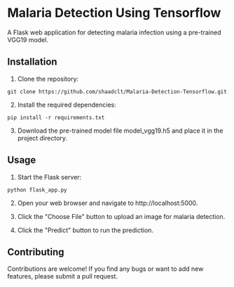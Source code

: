 # Malaria Detection Using Tensorflow

A Flask web application for detecting malaria infection using a pre-trained VGG19 model.

## Installation

1. Clone the repository:

```shell
git clone https://github.com/shaadclt/Malaria-Detection-Tensorflow.git
```

2. Install the required dependencies:

```shell
pip install -r requirements.txt
```

3. Download the pre-trained model file model_vgg19.h5 and place it in the project directory.

## Usage

1. Start the Flask server:

```shell
python flask_app.py
```
2. Open your web browser and navigate to http://localhost:5000.

3. Click the "Choose File" button to upload an image for malaria detection.

4. Click the "Predict" button to run the prediction.

## Contributing
Contributions are welcome! If you find any bugs or want to add new features, please submit a pull request.
   
